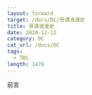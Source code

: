 ```yaml
---
layout: forward
target: /docs/DC/哥谭浪漫史
title: 哥谭浪漫史
date: 2020-12-12
category: DC
cat_url: /docs/DC
tags: 
  - TBC
length: 1478
---
```


前言

